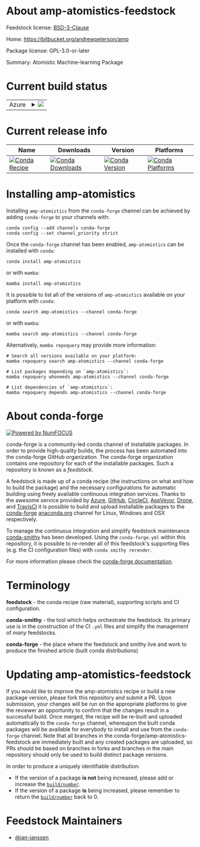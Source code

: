 About amp-atomistics-feedstock
==============================

Feedstock license: [BSD-3-Clause](https://github.com/conda-forge/amp-atomistics-feedstock/blob/main/LICENSE.txt)

Home: https://bitbucket.org/andrewpeterson/amp

Package license: GPL-3.0-or-later

Summary: Atomistic Machine-learning Package

Current build status
====================


<table>
    
  <tr>
    <td>Azure</td>
    <td>
      <details>
        <summary>
          <a href="https://dev.azure.com/conda-forge/feedstock-builds/_build/latest?definitionId=21999&branchName=main">
            <img src="https://dev.azure.com/conda-forge/feedstock-builds/_apis/build/status/amp-atomistics-feedstock?branchName=main">
          </a>
        </summary>
        <table>
          <thead><tr><th>Variant</th><th>Status</th></tr></thead>
          <tbody><tr>
              <td>linux_64_numpy1.22python3.10.____cpython</td>
              <td>
                <a href="https://dev.azure.com/conda-forge/feedstock-builds/_build/latest?definitionId=21999&branchName=main">
                  <img src="https://dev.azure.com/conda-forge/feedstock-builds/_apis/build/status/amp-atomistics-feedstock?branchName=main&jobName=linux&configuration=linux%20linux_64_numpy1.22python3.10.____cpython" alt="variant">
                </a>
              </td>
            </tr><tr>
              <td>linux_64_numpy1.22python3.8.____cpython</td>
              <td>
                <a href="https://dev.azure.com/conda-forge/feedstock-builds/_build/latest?definitionId=21999&branchName=main">
                  <img src="https://dev.azure.com/conda-forge/feedstock-builds/_apis/build/status/amp-atomistics-feedstock?branchName=main&jobName=linux&configuration=linux%20linux_64_numpy1.22python3.8.____cpython" alt="variant">
                </a>
              </td>
            </tr><tr>
              <td>linux_64_numpy1.22python3.9.____73_pypy</td>
              <td>
                <a href="https://dev.azure.com/conda-forge/feedstock-builds/_build/latest?definitionId=21999&branchName=main">
                  <img src="https://dev.azure.com/conda-forge/feedstock-builds/_apis/build/status/amp-atomistics-feedstock?branchName=main&jobName=linux&configuration=linux%20linux_64_numpy1.22python3.9.____73_pypy" alt="variant">
                </a>
              </td>
            </tr><tr>
              <td>linux_64_numpy1.22python3.9.____cpython</td>
              <td>
                <a href="https://dev.azure.com/conda-forge/feedstock-builds/_build/latest?definitionId=21999&branchName=main">
                  <img src="https://dev.azure.com/conda-forge/feedstock-builds/_apis/build/status/amp-atomistics-feedstock?branchName=main&jobName=linux&configuration=linux%20linux_64_numpy1.22python3.9.____cpython" alt="variant">
                </a>
              </td>
            </tr><tr>
              <td>linux_64_numpy1.23python3.11.____cpython</td>
              <td>
                <a href="https://dev.azure.com/conda-forge/feedstock-builds/_build/latest?definitionId=21999&branchName=main">
                  <img src="https://dev.azure.com/conda-forge/feedstock-builds/_apis/build/status/amp-atomistics-feedstock?branchName=main&jobName=linux&configuration=linux%20linux_64_numpy1.23python3.11.____cpython" alt="variant">
                </a>
              </td>
            </tr>
          </tbody>
        </table>
      </details>
    </td>
  </tr>
</table>

Current release info
====================

| Name | Downloads | Version | Platforms |
| --- | --- | --- | --- |
| [![Conda Recipe](https://img.shields.io/badge/recipe-amp--atomistics-green.svg)](https://anaconda.org/conda-forge/amp-atomistics) | [![Conda Downloads](https://img.shields.io/conda/dn/conda-forge/amp-atomistics.svg)](https://anaconda.org/conda-forge/amp-atomistics) | [![Conda Version](https://img.shields.io/conda/vn/conda-forge/amp-atomistics.svg)](https://anaconda.org/conda-forge/amp-atomistics) | [![Conda Platforms](https://img.shields.io/conda/pn/conda-forge/amp-atomistics.svg)](https://anaconda.org/conda-forge/amp-atomistics) |

Installing amp-atomistics
=========================

Installing `amp-atomistics` from the `conda-forge` channel can be achieved by adding `conda-forge` to your channels with:

```
conda config --add channels conda-forge
conda config --set channel_priority strict
```

Once the `conda-forge` channel has been enabled, `amp-atomistics` can be installed with `conda`:

```
conda install amp-atomistics
```

or with `mamba`:

```
mamba install amp-atomistics
```

It is possible to list all of the versions of `amp-atomistics` available on your platform with `conda`:

```
conda search amp-atomistics --channel conda-forge
```

or with `mamba`:

```
mamba search amp-atomistics --channel conda-forge
```

Alternatively, `mamba repoquery` may provide more information:

```
# Search all versions available on your platform:
mamba repoquery search amp-atomistics --channel conda-forge

# List packages depending on `amp-atomistics`:
mamba repoquery whoneeds amp-atomistics --channel conda-forge

# List dependencies of `amp-atomistics`:
mamba repoquery depends amp-atomistics --channel conda-forge
```


About conda-forge
=================

[![Powered by
NumFOCUS](https://img.shields.io/badge/powered%20by-NumFOCUS-orange.svg?style=flat&colorA=E1523D&colorB=007D8A)](https://numfocus.org)

conda-forge is a community-led conda channel of installable packages.
In order to provide high-quality builds, the process has been automated into the
conda-forge GitHub organization. The conda-forge organization contains one repository
for each of the installable packages. Such a repository is known as a *feedstock*.

A feedstock is made up of a conda recipe (the instructions on what and how to build
the package) and the necessary configurations for automatic building using freely
available continuous integration services. Thanks to the awesome service provided by
[Azure](https://azure.microsoft.com/en-us/services/devops/), [GitHub](https://github.com/),
[CircleCI](https://circleci.com/), [AppVeyor](https://www.appveyor.com/),
[Drone](https://cloud.drone.io/welcome), and [TravisCI](https://travis-ci.com/)
it is possible to build and upload installable packages to the
[conda-forge](https://anaconda.org/conda-forge) [anaconda.org](https://anaconda.org/)
channel for Linux, Windows and OSX respectively.

To manage the continuous integration and simplify feedstock maintenance
[conda-smithy](https://github.com/conda-forge/conda-smithy) has been developed.
Using the ``conda-forge.yml`` within this repository, it is possible to re-render all of
this feedstock's supporting files (e.g. the CI configuration files) with ``conda smithy rerender``.

For more information please check the [conda-forge documentation](https://conda-forge.org/docs/).

Terminology
===========

**feedstock** - the conda recipe (raw material), supporting scripts and CI configuration.

**conda-smithy** - the tool which helps orchestrate the feedstock.
                   Its primary use is in the construction of the CI ``.yml`` files
                   and simplify the management of *many* feedstocks.

**conda-forge** - the place where the feedstock and smithy live and work to
                  produce the finished article (built conda distributions)


Updating amp-atomistics-feedstock
=================================

If you would like to improve the amp-atomistics recipe or build a new
package version, please fork this repository and submit a PR. Upon submission,
your changes will be run on the appropriate platforms to give the reviewer an
opportunity to confirm that the changes result in a successful build. Once
merged, the recipe will be re-built and uploaded automatically to the
`conda-forge` channel, whereupon the built conda packages will be available for
everybody to install and use from the `conda-forge` channel.
Note that all branches in the conda-forge/amp-atomistics-feedstock are
immediately built and any created packages are uploaded, so PRs should be based
on branches in forks and branches in the main repository should only be used to
build distinct package versions.

In order to produce a uniquely identifiable distribution:
 * If the version of a package **is not** being increased, please add or increase
   the [``build/number``](https://docs.conda.io/projects/conda-build/en/latest/resources/define-metadata.html#build-number-and-string).
 * If the version of a package **is** being increased, please remember to return
   the [``build/number``](https://docs.conda.io/projects/conda-build/en/latest/resources/define-metadata.html#build-number-and-string)
   back to 0.

Feedstock Maintainers
=====================

* [@jan-janssen](https://github.com/jan-janssen/)

